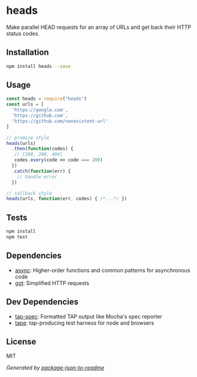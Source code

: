 # heads

Make parallel HEAD requests for an array of URLs and get back their HTTP status codes.

## Installation

```sh
npm install heads --save
```

## Usage

```js
const heads = require("heads")
const urls = [
  'https://google.com',
  'https://github.com',
  'https://github.com/nonexistent-url'
]

// promise style
heads(urls)
  .then(function(codes) {
   // [200, 200, 404]
   codes.every(code => code === 200)
  })
  .catch(function(err) {
    // handle error
  })

// callback style
heads(urls, function(err, codes) { /*...*/ })
```

## Tests

```sh
npm install
npm test
```

## Dependencies

- [async](https://github.com/caolan/async): Higher-order functions and common patterns for asynchronous code
- [got](https://github.com/sindresorhus/got): Simplified HTTP requests

## Dev Dependencies

- [tap-spec](https://github.com/scottcorgan/tap-spec): Formatted TAP output like Mocha&#39;s spec reporter
- [tape](https://github.com/substack/tape): tap-producing test harness for node and browsers

## License

MIT

_Generated by [package-json-to-readme](https://github.com/zeke/package-json-to-readme)_
